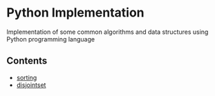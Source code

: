 # Python Implementation
Implementation of some common algorithms and data structures using Python programming language

## Contents
* [sorting](sorting.md)
* [disjointset](disjointset.md)
